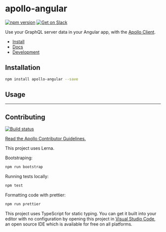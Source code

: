 # apollo-angular

[![npm version](https://badge.fury.io/js/apollo-angular.svg)](https://badge.fury.io/js/apollo-angular)
[![Get on Slack](https://img.shields.io/badge/slack-join-orange.svg)](http://www.apollodata.com/#slack)

Use your GraphQL server data in your Angular app, with the [Apollo Client](https://github.com/apollographql/apollo-client).

- [Install](#install)
- [Docs](http://dev.apollodata.com/angular2.html)
- [Development](#development)

## Installation

```bash
npm install apollo-angular --save
```

## Usage

---

## Contributing

[![Build status](https://travis-ci.org/apollographql/apollo-angular.svg?branch=master)](https://travis-ci.org/apollographql/apollo-angular)

[Read the Apollo Contributor Guidelines.](CONTRIBUTING.md)

This project uses Lerna.

Bootstraping:

```bash
npm run bootstrap
```

Running tests locally:

```bash
npm test
```

Formatting code with prettier:

```bash
npm run prettier
```

This project uses TypeScript for static typing. You can get it built into your editor with no configuration by opening this project in [Visual Studio Code](https://code.visualstudio.com/), an open source IDE which is available for free on all platforms.
